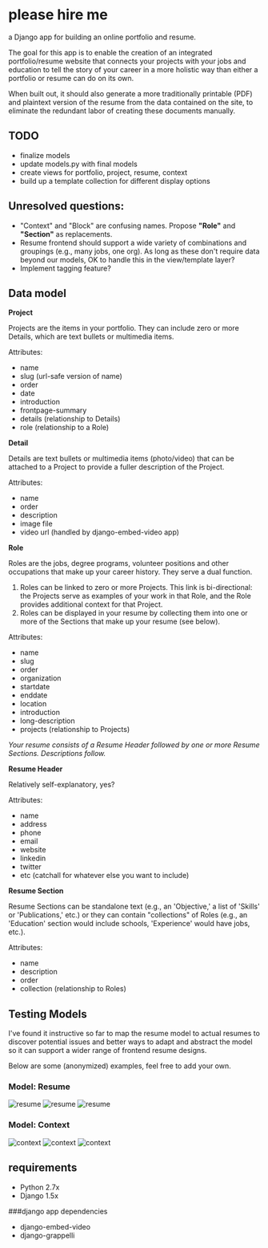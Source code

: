 # please hire me
a Django app for building an online portfolio and resume.

The goal for this app is to enable the creation of an integrated portfolio/resume website that connects your projects with your jobs and education to tell the story of your career in a more holistic way than either a portfolio or resume can do on its own. 

When built out, it should also generate a more traditionally printable (PDF) and plaintext version of the resume from the data contained on the site, to eliminate the redundant labor of creating these documents manually. 

## TODO

* finalize models
* update models.py with final models
* create views for portfolio, project, resume, context
* build up a template collection for different display options

## Unresolved questions:
* "Context" and "Block" are confusing names. Propose **"Role"** and **"Section"** as replacements.
* Resume frontend should support a wide variety of combinations and groupings (e.g., many jobs, one org). As long as these don't require data beyond our models, OK to handle this in the view/template layer? 
* Implement tagging feature? 

## Data model

**Project**

Projects are the items in your portfolio. They can include zero or more Details, which are text bullets or multimedia items.

Attributes:

*	name
*	slug (url-safe version of name)
*	order
*	date
*	introduction
*	frontpage-summary
*	details (relationship to Details)
*	role (relationship to a Role)

**Detail**

Details are text bullets or multimedia items (photo/video) that can be attached to a Project to provide a fuller description of the Project.

Attributes: 

* name
* order
* description
* image file
* video url (handled by django-embed-video app)

**Role**

Roles are the jobs, degree programs, volunteer positions and other occupations that make up your career history. They serve a dual function. 

1. Roles can be linked to zero or more Projects. This link is bi-directional: the Projects serve as examples of your work in that Role, and the Role provides additional context for that Project.
2. Roles can be displayed in your resume by collecting them into one or more of the Sections that make up your resume (see below).

Attributes: 

* name
* slug
* order
* organization
* startdate
* enddate
* location
* introduction
* long-description
* projects (relationship to Projects)

*Your resume consists of a Resume Header followed by one or more Resume Sections. Descriptions follow.*

**Resume Header**

Relatively self-explanatory, yes? 

Attributes:

* name
* address
* phone
* email
* website
* linkedin
* twitter
* etc (catchall for whatever else you want to include)


**Resume Section**

Resume Sections can be standalone text (e.g., an 'Objective,' a list of 'Skills' or 'Publications,' etc.) or they can contain "collections" of Roles (e.g., an 'Education' section would include schools, 'Experience' would have jobs, etc.).

Attributes: 

* name
* description
* order
* collection (relationship to Roles)

## Testing Models
I've found it instructive so far to map the resume model to actual resumes to discover potential issues and better ways to adapt and abstract the model so it can support a wider range of frontend resume designs. 

Below are some (anonymized) examples, feel free to add your own. 

### Model: Resume
![resume](https://raw.github.com/macfarlandian/please-hire-me/master/docs/img/resume1.png)
![resume](https://raw.github.com/macfarlandian/please-hire-me/master/docs/img/resume2.png)
![resume](https://raw.github.com/macfarlandian/please-hire-me/master/docs/img/resume3.png)


### Model: Context
![context](https://raw.github.com/macfarlandian/please-hire-me/master/docs/img/context1.png)
![context](https://raw.github.com/macfarlandian/please-hire-me/master/docs/img/context2.png)
![context](https://raw.github.com/macfarlandian/please-hire-me/master/docs/img/context3.png)

## requirements
*	Python 2.7x
*	Django 1.5x

###django app dependencies
* django-embed-video
* django-grappelli
